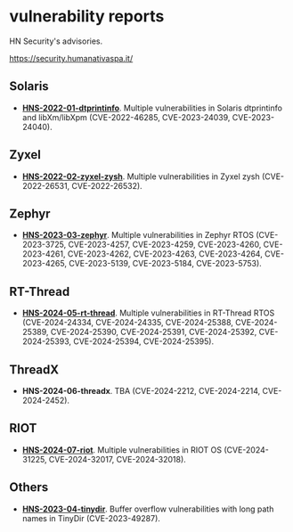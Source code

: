 # vulnerability reports

HN Security's advisories.

https://security.humanativaspa.it/

## Solaris
* [**HNS-2022-01-dtprintinfo**](https://github.com/hnsecurity/vulns/blob/main/HNS-2022-01-dtprintinfo.txt). Multiple vulnerabilities in Solaris dtprintinfo and libXm/libXpm (CVE-2022-46285, CVE-2023-24039, CVE-2023-24040).

## Zyxel
* [**HNS-2022-02-zyxel-zysh**](https://github.com/hnsecurity/vulns/blob/main/HNS-2022-02-zyxel-zysh.txt). Multiple vulnerabilities in Zyxel zysh (CVE-2022-26531, CVE-2022-26532).

## Zephyr
* [**HNS-2023-03-zephyr**](https://github.com/hnsecurity/vulns/blob/main/HNS-2023-03-zephyr.txt). Multiple vulnerabilities in Zephyr RTOS (CVE-2023-3725, CVE-2023-4257, CVE-2023-4259, CVE-2023-4260, CVE-2023-4261, CVE-2023-4262, CVE-2023-4263, CVE-2023-4264, CVE-2023-4265, CVE-2023-5139, CVE-2023-5184, CVE-2023-5753).

## RT-Thread
* [**HNS-2024-05-rt-thread**](https://github.com/hnsecurity/vulns/blob/main/HNS-2024-05-rt-thread.txt). Multiple vulnerabilities in RT-Thread RTOS (CVE-2024-24334, CVE-2024-24335, CVE-2024-25388, CVE-2024-25389, CVE-2024-25390, CVE-2024-25391, CVE-2024-25392, CVE-2024-25393, CVE-2024-25394, CVE-2024-25395).

## ThreadX
* **HNS-2024-06-threadx**. TBA (CVE-2024-2212, CVE-2024-2214, CVE-2024-2452).

## RIOT
* [**HNS-2024-07-riot**](https://github.com/hnsecurity/vulns/blob/main/HNS-2024-07-riot.txt). Multiple vulnerabilities in RIOT OS (CVE-2024-31225, CVE-2024-32017, CVE-2024-32018).

## Others
* [**HNS-2023-04-tinydir**](https://github.com/hnsecurity/vulns/blob/main/HNS-2023-04-tinydir.txt). Buffer overflow vulnerabilities with long path names in TinyDir (CVE-2023-49287).
